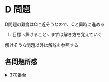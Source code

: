 # D 問題

D問題の難度はCに近そうなので、Cと同時に進める

1. 目標 ~解けること~ まずは解き方を覚えていく

解けそうな問題以外は解説を参照する

## 各問題所感

<!-- <details>
<summary>360番台</summary>

### 360


### 361


### 362


### 363


### 364


### 365


### 366


### 367


### 368


### 369


</details> -->

<details>
<summary>370番台</summary>

<!-- ### 370

### 371

### 372

### 373

### 374

### 375

1:   -->

### 378

1:  
再帰の問題。文字列をそのままマップとして持っておくのがやっぱり必要。
計算量の見積もりとしては `4^11 = 4194304` なので、全探索しても間に合う、、、というもの。

### 379

1:  
愚直に計算するので成功するも、コンテスト後に追加されたテストケースがWAになる

今のMAX高さから調査したい番号の高さを引いて、高さに合致するか確認する  
配列で合計の高ささえ管理しておけばOK

調査したい番号はキューで管理し、不要な番号はpop()するので先頭を確認するだけでOK

時短のテクニックだなあ


</details>
